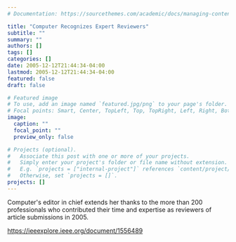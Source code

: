 ```yaml
---
# Documentation: https://sourcethemes.com/academic/docs/managing-content/

title: "Computer Recognizes Expert Reviewers"
subtitle: ""
summary: ""
authors: []
tags: []
categories: []
date: 2005-12-12T21:44:34-04:00
lastmod: 2005-12-12T21:44:34-04:00
featured: false
draft: false

# Featured image
# To use, add an image named `featured.jpg/png` to your page's folder.
# Focal points: Smart, Center, TopLeft, Top, TopRight, Left, Right, BottomLeft, Bottom, BottomRight.
image:
  caption: ""
  focal_point: ""
  preview_only: false

# Projects (optional).
#   Associate this post with one or more of your projects.
#   Simply enter your project's folder or file name without extension.
#   E.g. `projects = ["internal-project"]` references `content/project/deep-learning/index.md`.
#   Otherwise, set `projects = []`.
projects: []
---
```


Computer's editor in chief extends her thanks to the more than 200 professionals who contributed their time and expertise as reviewers of article submissions in 2005.


https://ieeexplore.ieee.org/document/1556489